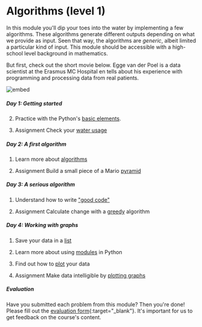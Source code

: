 # Algorithms (level 1)

In this module you'll dip your toes into the water by implementing a few algorithms. These algorithms generate different outputs depending on what we provide as input. Seen that way, the algorithms are *generic*, albeit limited a particular kind of input. This module should be accessible with a high-school level background in mathematics.

But first, check out the short movie below. Egge van der Poel is a data scientist at the Erasmus MC Hospital en tells about his experience with programming and processing data from real patients.

![embed](https://player.vimeo.com/video/235029301)

##### Day 1: Getting started

2. Practice with the Python's [basic elements](/algorithms/basics).

3. <span class="badge badge-primary">Assignment</span> Check your [water usage](/algorithms/water)

##### Day 2: A first algorithm

1. Learn more about [algorithms](/algorithms/algorithms)

2. <span class="badge badge-primary">Assignment</span> Build a small piece of a Mario [pyramid](/algorithms/pyramid)

##### Day 3: A serious algorithm

1. Understand how to write ["good code"](/algorithms/style-guide)

2. <span class="badge badge-primary">Assignment</span> Calculate change with a  [greedy](/algorithms/greedy) algorithm

##### Day 4: Working with graphs

1. Save your data in a [list](/algorithms/lists)

2. Learn more about using [modules](/algorithms/modules) in Python

3. Find out how to [plot](/algorithms/plotting) your data

4. <span class="badge badge-primary">Assignment</span> Make data intelligible by [plotting graphs](/algorithms/plot)

##### Evaluation

Have you submitted each problem from this module? Then you're done! Please fill out the [evaluation form](https://goo.gl/forms/OND0S4NQSsPeCkbv1){:target="_blank"}. It's important for us to get feedback on the course's content.
